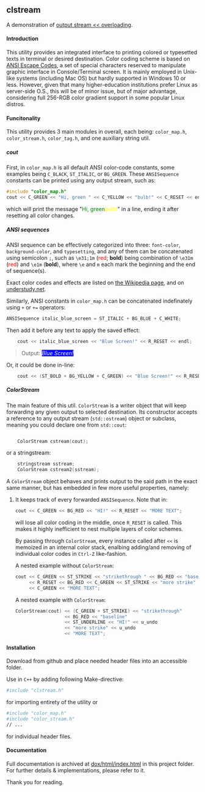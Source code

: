 ## clstream

A demonstration of [output stream << overloading](https://docs.microsoft.com/en-us/cpp/standard-library/overloading-the-output-operator-for-your-own-classes?view=msvc-170).

#### Introduction
This utility provides an integrated interface to printing colored or typesetted texts 
in terminal or desired destination. Color coding scheme is based on [ANSI Escape Codes](https://en.wikipedia.org/wiki/ANSI_escape_code), a set of special characters reserved to manipulate graphic
interface in Console/Terminal screen.
It is mainly employed in Unix-like systems (including Mac OS) but hardly supported in Windows 10 or less. However, given that many higher-education institutions prefer Linux as server-side O.S., 
this will be of minor issue, but of major advantage, considering full 256-RGB color gradient support
in some popular Linux distros.

#### Funcitonality
This utility provides 3 main modules in overall, each being: `color_map.h`, `color_stream.h`,
`color_tag.h`, and one auxiliary string util.

##### cout

First, in `color_map.h` is all default ANSI color-code constants,
some examples being `C_BLACK`, `ST_ITALIC`, or `BG_GREEN`.
These `ANSISequence` constants can be printed using any output stream, such as:

```cpp
#include "color_map.h"
cout << C_GREEN << "Hi, green " << C_YELLOW << "bulb!" << C_RESET << endl; 
```

which will print the message "<span style="color:green">Hi, green</span><span style="color:yellow">bulb!</span>" in a line, ending it after resetting all color changes.


##### ANSI sequences

ANSI sequence can be effectively categorized into three: `font-color`, `background-color`, and `typesetting`, and any of them can be concatenated using semicolon `;`, such as
`\e31;1m` (<span style="color:red">red</span>; **bold**) being combination of `\e31m` (<span style="color:red">red</span>) and `\e1m` (**bold**), where `\e` and `m` each mark the beginning and the end of sequence(s).

Exact color codes and effects are listed on [the Wikipedia page](https://en.wikipedia.org/wiki/ANSI_escape_code#DOS,_OS/2,_and_Windows), and on [understudy.net](http://www.understudy.net/custom.html#table1).

Similarly, ANSI constants in `color_map.h` can be concatenated indefinately using `+` or `+=` operators:

```cpp
ANSISequence italic_blue_screen = ST_ITALIC + BG_BLUE + C_WHITE;
```

Then add it before any text to apply the saved effect:
```cpp
    cout << italic_blue_screen << "Blue Screen!" << R_RESET << endl;
```
> Output:
> <span style="color:white; background-color:blue"><i> Blue Screen! </i></span>

Or, it could be done in-line:

```cpp
    cout << (ST_BOLD + BG_YELLOW + C_GREEN) << "Blue Screen!" << R_RESET << endl;
```

##### ColorStream
The main feature of this util. 
`ColorStream` is a writer object that will keep forwarding any given output to selected destination.
Its constructor accepts a reference to any output stream (`std::ostream`) object or subclass,
meaning you could declare one from `std::cout`:

```cpp

    ColorStream cstream(cout);
```

or a stringstream:

```cpp
    stringstream sstream;
    ColorStream cstream2(sstream);
```
A `ColorStream` object behaves and prints output to the said path in the exact same manner,
but has embedded in few more useful properties, namely:

1. It keeps track of every forwarded `ANSISequence`.
   Note that in:
    ```cpp
    cout << C_GREEN << BG_RED << "HI!" << R_RESET << "MORE TEXT";
    ```
   will lose all color coding in the middle, once `R_RESET` is called. This makes it highly
   inefficient to nest multiple layers of color schemes.

   By passing through `ColorStream`, every instance called after `<<` is memoized in an internal
   color stack, enalbing adding/and removing of individual color codes in `Ctrl-Z` like-fashion. 

    A nested example without `ColorStream`:
    ```cpp
    cout << C_GREEN << ST_STRIKE << "strikethrough " << BG_RED << "baseline" << ST_UNDERLINE << "HI!" 
         << R_RESET << BG_RED << C_GREEN << ST_STRIKE << "more strike" << R_RESET << ST_STRIKE 
         << C_GREEN << "MORE TEXT";
    ```
    A nested example with `ColorStream`:
    ```cpp
    ColorStream(cout) << (C_GREEN + ST_STRIKE) << "strikethrough" 
                      << BG_RED << "baseline" 
                      << ST_UNDERLINE << "HI!" << u_undo 
                      << "more strike" << u_undo 
                      << "MORE TEXT";
    ```
   
#### Installation
Download from github and place needed header files into an accessible folder.

Use in `C++` by adding following Make-directive:

```bash
#include "clstream.h"
```
for importing entirety of the utility
or
```bash
#include "color_map.h"
#include "color_stream.h"
// ...
```
for individual header files.


#### Documentation

Full documentation is archived at [dox/html/index.html](/dox/html/index.html) in this project folder.
For further details & implementations, please refer to it.

Thank you for reading.
